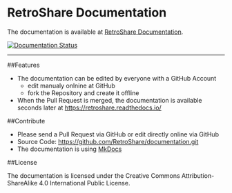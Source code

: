 # RetroShare Documentation

The documentation is available at [RetroShare Documentation](https://retroshare.readthedocs.io/).

[![Documentation Status](https://readthedocs.org/projects/retroshare/badge/?version=latest)](http://retroshare.readthedocs.io/en/latest/?badge=latest) 

---

##Features

- The documentation can be edited by everyone with a GitHub Account
  - edit manualy onlnine at GitHub 
  - fork the Repository and create it offline
- When the Pull Request is merged, the documentation is available seconds later at https://retroshare.readthedocs.io/

##Contribute

- Please send a Pull Request via GitHub or edit directly online via GitHub
- Source Code: https://github.com/RetroShare/documentation.git
- The documentation is using [MkDocs](http://www.mkdocs.org/user-guide/writing-your-docs/)

##License

The documentation is licensed under the Creative Commons Attribution-ShareAlike 4.0 International Public License.

